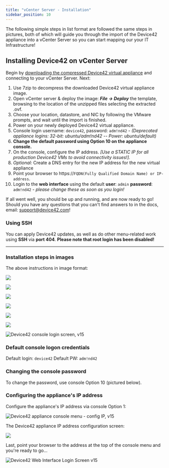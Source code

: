 ```yaml
---
title: "vCenter Server - Installation"
sidebar_position: 10
---
```


The following simple steps in list format are followed the same steps in pictures, both of which will guide you through the import of the Device42 appliance into a vCenter Server so you can start mapping our your IT Infrastructure!

## Installing Device42 on vCenter Server

Begin by [downloading the compressed Device42 virtual appliance](https://www.device42.com/download/) and connecting to your vCenter Server. Next:

1. Use 7zip to decompress the downloaded Device42 virtual appliance image.
2. Open vCenter server & deploy the image: _**File → Deploy**_ the template, browsing to the location of the unzipped files selecting the extracted .ovf.
3. Choose your location, datastore, and NIC by following the VMware prompts, and wait until the import is finished.
4. Power on your newly deployed Device42 virtual appliance.
5. Console login username: `device42`, password: `adm!nd42` - _(Deprecated appliance logins: 32-bit: ubuntu/adm!nd42 -- Power: ubuntu/default)_
6. **Change the default password using Option 10 on the appliance console.**
7. On the console, configure the IP address. _\[Use a STATIC IP for all production Device42 VMs to avoid connectivity issues!\]._
8. _Optional:_ Create a DNS entry for the new IP address for the new virtual appliance
9. Point your browser to https://`FQDN(Fully Qualified Domain Name) or IP-address`.
10. Login to the **web interface** using the default **user**: `admin` **password**: `adm!nd42` - _please change these as soon as you login!_

If all went well, you should be up and running, and are now ready to go! Should you have any questions that you can't find answers to in the docs, email: support@device42.com!

### Using SSH

You can apply Device42 updates, as well as do other menu-related work using **SSH** via **port 404**. **Please note that root login has been disabled!**

* * *

### Installation steps in images

The above instructions in image format:

![](/assets/images/wpid6183-media_1326257039196.png)

![](/assets/images/wpid6184-media_1326257161923.png)

![](/assets/images/wpid6185-media_1326257215753.png)

![](/assets/images/wpid6186-media_1326257260982.png)

![](/assets/images/wpid6187-media_1326257290551.png)

![](/assets/images/wpid6188-media_1326257403442.png)

![Device42 console login screen, v15](/assets/images/d42-console-login-screen-v15.png)

### Default console logon credentials

Default login: `device42` Default PW: `adm!nd42`

### Changing the console password

To change the password, use console Option 10 (pictured below).

### Configuring the appliance's IP address

Configure the appliance's IP address via console Option 1: 

![Device42 appliance console menu - config IP, v15](/assets/images/d42-console-menu-config-IP-v15.png)

The Device42 appliance IP address configuration screen: 

![](/assets/images/wpid6189-media_1326257599676.png)

Last, point your browser to the address at the top of the console menu and you're ready to go... 

![Device42 Web Interface Login Screen v15](/assets/images/d42-web-interface-login-screen-v15.png)
